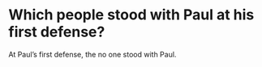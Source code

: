 # Which people stood with Paul at his first defense?

At Paul’s first defense, the no one stood with Paul.
